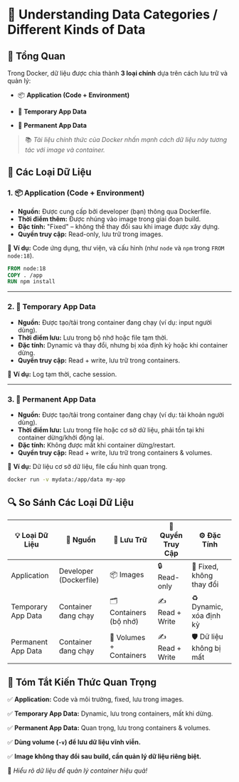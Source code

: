 # 📝 Understanding Data Categories / Different Kinds of Data

## 📌 Tổng Quan

Trong Docker, dữ liệu được chia thành **3 loại chính** dựa trên cách lưu trữ và quản lý:

* 📦 **Application (Code + Environment)**

* 🔄 **Temporary App Data**

* 💾 **Permanent App Data**

> 📚 *Tài liệu chính thức của Docker nhấn mạnh cách dữ liệu này tương tác với image và container.*

## 🚀 Các Loại Dữ Liệu

### 1. 📦 Application (Code + Environment)

* **Nguồn:** Được cung cấp bởi developer (bạn) thông qua Dockerfile.
* **Thời điểm thêm:** Được nhúng vào image trong giai đoạn build.
* **Đặc tính:** "Fixed" – không thể thay đổi sau khi image được xây dựng.
* **Quyền truy cập:** Read-only, lưu trữ trong images.

🔧 **Ví dụ:** Code ứng dụng, thư viện, và cấu hình (như `node` và `npm` trong `FROM node:18`).

```Dockerfile
FROM node:18
COPY . /app
RUN npm install
```

---

### 2. 🔄 Temporary App Data

* **Nguồn:** Được tạo/tải trong container đang chạy (ví dụ: input người dùng).
* **Thời điểm lưu:** Lưu trong bộ nhớ hoặc file tạm thời.
* **Đặc tính:** Dynamic và thay đổi, nhưng bị xóa định kỳ hoặc khi container dừng.
* **Quyền truy cập:** Read + write, lưu trữ trong containers.

🔧 **Ví dụ:** Log tạm thời, cache session.

---

### 3. 💾 Permanent App Data

* **Nguồn:** Được tạo/tải trong container đang chạy (ví dụ: tài khoản người dùng).
* **Thời điểm lưu:** Lưu trong file hoặc cơ sở dữ liệu, phải tồn tại khi container dừng/khởi động lại.
* **Đặc tính:** Không được mất khi container dừng/restart.
* **Quyền truy cập:** Read + write, lưu trữ trong containers & volumes.

🔧 **Ví dụ:** Dữ liệu cơ sở dữ liệu, file cấu hình quan trọng.

```bash
docker run -v mydata:/app/data my-app
```

## 🔍 So Sánh Các Loại Dữ Liệu

| 💡 Loại Dữ Liệu    | 🔗 Nguồn               | 📂 Lưu Trữ              | 🔐 Quyền Truy Cập | ⚙️ Đặc Tính              |
| ------------------ | ---------------------- | ----------------------- | ----------------- | ------------------------ |
| Application        | Developer (Dockerfile) | 📦 Images               | 🔒 Read-only      | 🧱 Fixed, không thay đổi |
| Temporary App Data | Container đang chạy    | 🗂️ Containers (bộ nhớ) | ✍️ Read + Write   | ♻️ Dynamic, xóa định kỳ  |
| Permanent App Data | Container đang chạy    | 💾 Volumes + Containers | ✍️ Read + Write   | 🛡️ Dữ liệu không bị mất |

## 📌 Tóm Tắt Kiến Thức Quan Trọng

✅ **Application:** Code và môi trường, fixed, lưu trong images.

✅ **Temporary App Data:** Dynamic, lưu trong containers, mất khi dừng.

✅ **Permanent App Data:** Quan trọng, lưu trong containers & volumes.

✅ **Dùng volume (`-v`) để lưu dữ liệu vĩnh viễn.**

✅ **Image không thay đổi sau build, cần quản lý dữ liệu riêng biệt.**

🚀 *Hiểu rõ dữ liệu để quản lý container hiệu quả!*
